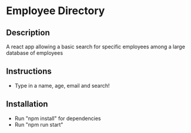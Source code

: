 # Employee Directory


## Description

A react app allowing a basic search for specific employees among a large database of employees

## Instructions

* Type in a name, age, email and search!

## Installation

- Run "npm install" for dependencies
- Run "npm run start"

